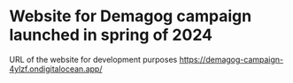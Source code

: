 # Website for Demagog campaign launched in spring of 2024

URL of the website for development purposes https://demagog-campaign-4ylzf.ondigitalocean.app/
